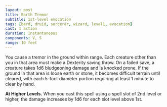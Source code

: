 ```yaml
---
layout: post
title: Earth Tremor
subtitle: 1st-level evocation
tags: [bard, druid, sorcerer, wizard, level1, evocation]
cast: 1 action
duration: Instantaneous
components: V, S
range: 10 feet
---
```

You cause a tremor in the ground within range. Each creature other than you in that area must make a Dexterity saving throw. On a failed save, a creature takes 1d6 bludgeoning damage and is knocked prone. If the ground in that area is loose earth or stone, it becomes difficult terrain until cleared, with each 5-foot diameter portion requiring at least 1 minute to clear by hand.

**At Higher Levels.** When you cast this spell using a spell slot of 2nd level or higher, the damage increases by 1d6 for each slot level above 1st.